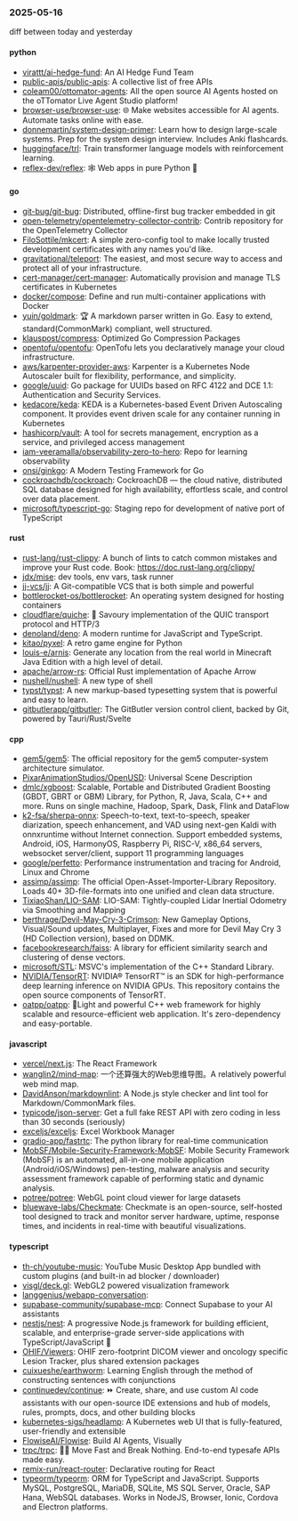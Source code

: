 ### 2025-05-16
diff between today and yesterday

#### python
* [virattt/ai-hedge-fund](https://github.com/virattt/ai-hedge-fund): An AI Hedge Fund Team
* [public-apis/public-apis](https://github.com/public-apis/public-apis): A collective list of free APIs
* [coleam00/ottomator-agents](https://github.com/coleam00/ottomator-agents): All the open source AI Agents hosted on the oTTomator Live Agent Studio platform!
* [browser-use/browser-use](https://github.com/browser-use/browser-use): 🌐 Make websites accessible for AI agents. Automate tasks online with ease.
* [donnemartin/system-design-primer](https://github.com/donnemartin/system-design-primer): Learn how to design large-scale systems. Prep for the system design interview. Includes Anki flashcards.
* [huggingface/trl](https://github.com/huggingface/trl): Train transformer language models with reinforcement learning.
* [reflex-dev/reflex](https://github.com/reflex-dev/reflex): 🕸️ Web apps in pure Python 🐍

#### go
* [git-bug/git-bug](https://github.com/git-bug/git-bug): Distributed, offline-first bug tracker embedded in git
* [open-telemetry/opentelemetry-collector-contrib](https://github.com/open-telemetry/opentelemetry-collector-contrib): Contrib repository for the OpenTelemetry Collector
* [FiloSottile/mkcert](https://github.com/FiloSottile/mkcert): A simple zero-config tool to make locally trusted development certificates with any names you'd like.
* [gravitational/teleport](https://github.com/gravitational/teleport): The easiest, and most secure way to access and protect all of your infrastructure.
* [cert-manager/cert-manager](https://github.com/cert-manager/cert-manager): Automatically provision and manage TLS certificates in Kubernetes
* [docker/compose](https://github.com/docker/compose): Define and run multi-container applications with Docker
* [yuin/goldmark](https://github.com/yuin/goldmark): 🏆 A markdown parser written in Go. Easy to extend, standard(CommonMark) compliant, well structured.
* [klauspost/compress](https://github.com/klauspost/compress): Optimized Go Compression Packages
* [opentofu/opentofu](https://github.com/opentofu/opentofu): OpenTofu lets you declaratively manage your cloud infrastructure.
* [aws/karpenter-provider-aws](https://github.com/aws/karpenter-provider-aws): Karpenter is a Kubernetes Node Autoscaler built for flexibility, performance, and simplicity.
* [google/uuid](https://github.com/google/uuid): Go package for UUIDs based on RFC 4122 and DCE 1.1: Authentication and Security Services.
* [kedacore/keda](https://github.com/kedacore/keda): KEDA is a Kubernetes-based Event Driven Autoscaling component. It provides event driven scale for any container running in Kubernetes
* [hashicorp/vault](https://github.com/hashicorp/vault): A tool for secrets management, encryption as a service, and privileged access management
* [iam-veeramalla/observability-zero-to-hero](https://github.com/iam-veeramalla/observability-zero-to-hero): Repo for learning observability
* [onsi/ginkgo](https://github.com/onsi/ginkgo): A Modern Testing Framework for Go
* [cockroachdb/cockroach](https://github.com/cockroachdb/cockroach): CockroachDB — the cloud native, distributed SQL database designed for high availability, effortless scale, and control over data placement.
* [microsoft/typescript-go](https://github.com/microsoft/typescript-go): Staging repo for development of native port of TypeScript

#### rust
* [rust-lang/rust-clippy](https://github.com/rust-lang/rust-clippy): A bunch of lints to catch common mistakes and improve your Rust code. Book: https://doc.rust-lang.org/clippy/
* [jdx/mise](https://github.com/jdx/mise): dev tools, env vars, task runner
* [jj-vcs/jj](https://github.com/jj-vcs/jj): A Git-compatible VCS that is both simple and powerful
* [bottlerocket-os/bottlerocket](https://github.com/bottlerocket-os/bottlerocket): An operating system designed for hosting containers
* [cloudflare/quiche](https://github.com/cloudflare/quiche): 🥧 Savoury implementation of the QUIC transport protocol and HTTP/3
* [denoland/deno](https://github.com/denoland/deno): A modern runtime for JavaScript and TypeScript.
* [kitao/pyxel](https://github.com/kitao/pyxel): A retro game engine for Python
* [louis-e/arnis](https://github.com/louis-e/arnis): Generate any location from the real world in Minecraft Java Edition with a high level of detail.
* [apache/arrow-rs](https://github.com/apache/arrow-rs): Official Rust implementation of Apache Arrow
* [nushell/nushell](https://github.com/nushell/nushell): A new type of shell
* [typst/typst](https://github.com/typst/typst): A new markup-based typesetting system that is powerful and easy to learn.
* [gitbutlerapp/gitbutler](https://github.com/gitbutlerapp/gitbutler): The GitButler version control client, backed by Git, powered by Tauri/Rust/Svelte

#### cpp
* [gem5/gem5](https://github.com/gem5/gem5): The official repository for the gem5 computer-system architecture simulator.
* [PixarAnimationStudios/OpenUSD](https://github.com/PixarAnimationStudios/OpenUSD): Universal Scene Description
* [dmlc/xgboost](https://github.com/dmlc/xgboost): Scalable, Portable and Distributed Gradient Boosting (GBDT, GBRT or GBM) Library, for Python, R, Java, Scala, C++ and more. Runs on single machine, Hadoop, Spark, Dask, Flink and DataFlow
* [k2-fsa/sherpa-onnx](https://github.com/k2-fsa/sherpa-onnx): Speech-to-text, text-to-speech, speaker diarization, speech enhancement, and VAD using next-gen Kaldi with onnxruntime without Internet connection. Support embedded systems, Android, iOS, HarmonyOS, Raspberry Pi, RISC-V, x86_64 servers, websocket server/client, support 11 programming languages
* [google/perfetto](https://github.com/google/perfetto): Performance instrumentation and tracing for Android, Linux and Chrome
* [assimp/assimp](https://github.com/assimp/assimp): The official Open-Asset-Importer-Library Repository. Loads 40+ 3D-file-formats into one unified and clean data structure.
* [TixiaoShan/LIO-SAM](https://github.com/TixiaoShan/LIO-SAM): LIO-SAM: Tightly-coupled Lidar Inertial Odometry via Smoothing and Mapping
* [berthrage/Devil-May-Cry-3-Crimson](https://github.com/berthrage/Devil-May-Cry-3-Crimson): New Gameplay Options, Visual/Sound updates, Multiplayer, Fixes and more for Devil May Cry 3 (HD Collection version), based on DDMK.
* [facebookresearch/faiss](https://github.com/facebookresearch/faiss): A library for efficient similarity search and clustering of dense vectors.
* [microsoft/STL](https://github.com/microsoft/STL): MSVC's implementation of the C++ Standard Library.
* [NVIDIA/TensorRT](https://github.com/NVIDIA/TensorRT): NVIDIA® TensorRT™ is an SDK for high-performance deep learning inference on NVIDIA GPUs. This repository contains the open source components of TensorRT.
* [oatpp/oatpp](https://github.com/oatpp/oatpp): 🌱Light and powerful C++ web framework for highly scalable and resource-efficient web application. It's zero-dependency and easy-portable.

#### javascript
* [vercel/next.js](https://github.com/vercel/next.js): The React Framework
* [wanglin2/mind-map](https://github.com/wanglin2/mind-map): 一个还算强大的Web思维导图。A relatively powerful web mind map.
* [DavidAnson/markdownlint](https://github.com/DavidAnson/markdownlint): A Node.js style checker and lint tool for Markdown/CommonMark files.
* [typicode/json-server](https://github.com/typicode/json-server): Get a full fake REST API with zero coding in less than 30 seconds (seriously)
* [exceljs/exceljs](https://github.com/exceljs/exceljs): Excel Workbook Manager
* [gradio-app/fastrtc](https://github.com/gradio-app/fastrtc): The python library for real-time communication
* [MobSF/Mobile-Security-Framework-MobSF](https://github.com/MobSF/Mobile-Security-Framework-MobSF): Mobile Security Framework (MobSF) is an automated, all-in-one mobile application (Android/iOS/Windows) pen-testing, malware analysis and security assessment framework capable of performing static and dynamic analysis.
* [potree/potree](https://github.com/potree/potree): WebGL point cloud viewer for large datasets
* [bluewave-labs/Checkmate](https://github.com/bluewave-labs/Checkmate): Checkmate is an open-source, self-hosted tool designed to track and monitor server hardware, uptime, response times, and incidents in real-time with beautiful visualizations.

#### typescript
* [th-ch/youtube-music](https://github.com/th-ch/youtube-music): YouTube Music Desktop App bundled with custom plugins (and built-in ad blocker / downloader)
* [visgl/deck.gl](https://github.com/visgl/deck.gl): WebGL2 powered visualization framework
* [langgenius/webapp-conversation](https://github.com/langgenius/webapp-conversation): 
* [supabase-community/supabase-mcp](https://github.com/supabase-community/supabase-mcp): Connect Supabase to your AI assistants
* [nestjs/nest](https://github.com/nestjs/nest): A progressive Node.js framework for building efficient, scalable, and enterprise-grade server-side applications with TypeScript/JavaScript 🚀
* [OHIF/Viewers](https://github.com/OHIF/Viewers): OHIF zero-footprint DICOM viewer and oncology specific Lesion Tracker, plus shared extension packages
* [cuixueshe/earthworm](https://github.com/cuixueshe/earthworm): Learning English through the method of constructing sentences with conjunctions
* [continuedev/continue](https://github.com/continuedev/continue): ⏩ Create, share, and use custom AI code assistants with our open-source IDE extensions and hub of models, rules, prompts, docs, and other building blocks
* [kubernetes-sigs/headlamp](https://github.com/kubernetes-sigs/headlamp): A Kubernetes web UI that is fully-featured, user-friendly and extensible
* [FlowiseAI/Flowise](https://github.com/FlowiseAI/Flowise): Build AI Agents, Visually
* [trpc/trpc](https://github.com/trpc/trpc): 🧙‍♀️ Move Fast and Break Nothing. End-to-end typesafe APIs made easy.
* [remix-run/react-router](https://github.com/remix-run/react-router): Declarative routing for React
* [typeorm/typeorm](https://github.com/typeorm/typeorm): ORM for TypeScript and JavaScript. Supports MySQL, PostgreSQL, MariaDB, SQLite, MS SQL Server, Oracle, SAP Hana, WebSQL databases. Works in NodeJS, Browser, Ionic, Cordova and Electron platforms.
